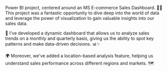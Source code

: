 Power BI project, centered around an MS E-commerce Sales Dashboard. 🛒💼 This project was a fantastic opportunity to dive deep into the world of data and leverage the power of visualization to gain valuable insights into our sales data.

📆 I've developed a dynamic dashboard that allows us to analyze sales trends on a monthly and quarterly basis, giving us the ability to spot key patterns and make data-driven decisions. 📊✨

🌍 Moreover, we've added a location-based analysis feature, helping us understand sales performance across different regions and markets. 🗺️
